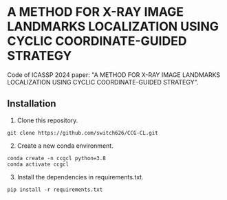 # A METHOD FOR X-RAY IMAGE LANDMARKS LOCALIZATION USING CYCLIC COORDINATE-GUIDED STRATEGY

Code of ICASSP 2024 paper: "A METHOD FOR X-RAY IMAGE LANDMARKS LOCALIZATION USING CYCLIC COORDINATE-GUIDED STRATEGY".

## Installation

1.  Clone this repository.

```Shell
git clone https://github.com/switch626/CCG-CL.git
```

2.  Create a new conda environment.

```Shell
conda create -n ccgcl python=3.8
conda activate ccgcl
```

3.  Install the dependencies in requirements.txt.

```Shell
pip install -r requirements.txt
```
